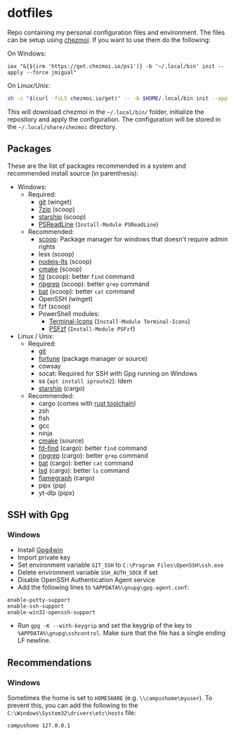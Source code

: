# dotfiles

Repo containing my personal configuration files and environment. The files can be setup using [chezmoi](https://chezmoi.io). If you want to use them do the following:

On Windows:

```pwsh
iex "&{$(irm 'https://get.chezmoi.io/ps1')} -b '~/.local/bin' init --apply --force jmigual"
```

On Linux/Unix:

```sh
sh -c "$(curl -fsLS chezmoi.io/get)" -- -b $HOME/.local/bin init --apply jmigual 
```

This will download chezmoi in the `~/.local/bin/` folder, initialize the repository and apply the configuration. The configuration will be stored in the `~/.local/share/chezmoi` directory.

## Packages

These are the list of packages recommended in a system and recommended install source (in parenthesis):

- Windows:
    - Required:
        - [git](https://git-scm.com/) (winget)
        - [7zip](https://www.7-zip.org/) (scoop)
        - [starship](https://starship.rs/) (scoop)
        - [PSReadLine](https://github.com/PowerShell/PSReadLine) (`Install-Module PSReadLine`)
    - Recommended:
        - [scoop](https://scoop.sh/): Package manager for windows that doesn't require admin rights
        - less (scoop)
        - [nodejs-lts](https://nodejs.org/) (scoop)
        - [cmake](https://cmake.org/) (scoop)
        - [fd](https://github.com/sharkdp/fd) (scoop): better `find` command
        - [ripgrep](https://github.com/BurntSushi/ripgrep) (scoop): better `grep` command
        - [bat](https://github.com/sharkdp/bat) (scoop): better `cat` command
        - OpenSSH (winget)
        - fzf (scoop)
        - PowerShell modules:
            - [Terminal-Icons](https://github.com/devblackops/Terminal-Icons) (`Install-Module Terminal-Icons`)
            - [PSFzf](https://github.com/kelleyma49/PSFzf) (`Install-Module PSFzf`)
- Linux / Unix:
    - Required:
        - [git](https://git-scm.com/)
        - [fortune](https://github.com/shlomif/fortune-mod) (package manager or source)
        - cowsay
        - socat: Required for SSH with Gpg running on Windows
        - ss (`apt install iproute2`): Idem
        - [starship](https://starship.rs/) (cargo)
    - Recommended:
        - cargo (comes with [rust toolchain](https://www.rust-lang.org/tools/install))
        - zsh 
        - fish
        - gcc
        - ninja
        - [cmake](https://cmake.org/download/) (source)
        - [fd-find](https://github.com/sharkdp/fd) (cargo): better `find` command
        - [ripgrep](https://github.com/BurntSushi/ripgrep) (cargo): better `grep` command
        - [bat](https://github.com/sharkdp/bat) (cargo): better `cat` command
        - [lsd](https://github.com/lsd-rs/lsd) (cargo): better `ls` command
        - [flamegraph](https://github.com/flamegraph-rs/flamegraph) (cargo)
        - pipx (pip)
        - yt-dlp (pipx)


## SSH with Gpg

### Windows

- Install [Gpg4win](https://www.gpg4win.org/)
- Import private key
- Set environment variable `GIT_SSH` to `C:\Program Files\OpenSSH\ssh.exe`
- Delete environment variable `SSH_AUTH_SOCK` if set
- Disable OpenSSH Authentication Agent service
- Add the following lines to `%APPDATA%\gnupg\gpg-agent.conf`:
```
enable-putty-support
enable-ssh-support
enable-win32-openssh-support
```
- Run `gpg -K --with-keygrip` and set the keygrip of the key to `%APPDATA%\gnupg\sshcontrol`. Make sure that the file has a single ending LF newline.

## Recommendations

### Windows

Sometimes the home is set to `HOMESHARE` (e.g. `\\campushome\myuser`). To prevent this, you can add the following to the `C:\Windows\System32\drivers\etc\hosts` file:

```txt
campushome 127.0.0.1
```
